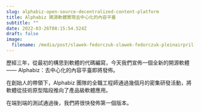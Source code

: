 ```yaml
---
slug: alphabiz-open-source-decentralized-content-platform
title: Alphabiz 開源軟體實現去中心化的內容平臺
subtitle: ""
date: 2022-03-26T08:15:54.524Z
draft: false
image:
  filename: /media/post/slawek-fedorczuk-slawek-fedorczuk-pleinairpril-d.jpg
---
```

歷經三年，從最初的構思到軟體的代碼編寫，今天我們宣佈一個全新的開源軟體 —— Alphabiz：去中心化的內容平臺即將發佈。

在創始人的帶領下，Alphabiz 團隊的全職工程師通過幾個月的密集研發活動，將軟體從技術原型階段推向了產品級軟體應用。

在端到端的測試通過後，我們將很快發佈第一個版本。